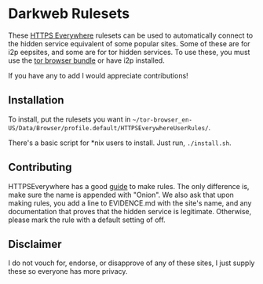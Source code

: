 # Darkweb Rulesets

These [HTTPS Everywhere][0] rulesets can be used to automatically connect to the hidden service equivalent of some popular sites.
Some of these are for i2p eepsites, and some are for tor hidden services.
To use these, you must use the [tor browser bundle][1] or have i2p installed.

If you have any to add I would appreciate contributions!

## Installation

To install, put the rulesets you want in `~/tor-browser_en-US/Data/Browser/profile.default/HTTPSEverywhereUserRules/`.

There's a basic script for \*nix users to install.
Just run, `./install.sh`.

## Contributing

HTTPSEverywhere has a good [guide][2] to make rules.
The only difference is, make sure the name is appended with "Onion". We also ask that upon making rules, you add a line to EVIDENCE.md with the site's name, and any documentation that proves that the hidden service is legitimate. Otherwise, please mark the rule with a default setting of off. 

## Disclaimer

I do not vouch for, endorse, or disapprove of any of these sites, I just supply these so everyone has more privacy. 



[0]: https://www.eff.org/https-everywhere "HTTPS Everywhere"
[1]: https://www.torproject.org/projects/torbrowser.html.en "The Tor Browser Bundle"
[2]: https://www.eff.org/https-everywhere/rulesets "HTTPS Everywhere Rulesets"
